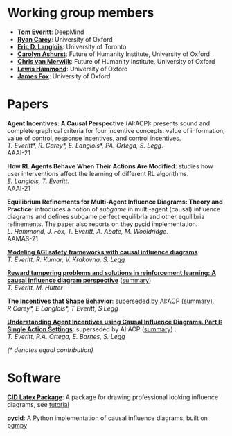 
# Working group members

* **[Tom Everitt](https://www.tomeveritt.se/)**: DeepMind
* **[Ryan Carey](https://www.fhi.ox.ac.uk/team/ryan-carey/)**: University of Oxford
* **[Eric D. Langlois](https://www.linkedin.com/in/edtsft/?ppe=1)**: University of Toronto
* **[Carolyn Ashurst](https://www.fhi.ox.ac.uk/team/carolyn-ashurst/)**: Future of Humanity Institute, University of Oxford
* **[Chris van Merwijk](https://www.fhi.ox.ac.uk/team/chris-van-merwijk/)**: Future of Humanity Institute, University of Oxford
* **[Lewis Hammond](http://www.cs.ox.ac.uk/people/lewis.hammond/)**: University of Oxford
* **[James Fox](http://www.cs.ox.ac.uk/people/james.fox/)**: University of Oxford


# Papers
**Agent Incentives: A Causal Perspective** (AI:ACP): presents sound and complete graphical criteria for four incentive concepts: value of information, value of control, response incentives, and control incentives.  
*T. Everitt\*, R. Carey\*, E. Langlois\*, PA. Ortega, S. Legg*.  
AAAI-21

**How RL Agents Behave When Their Actions Are Modified**: studies how user interventions affect the learning of different RL algorithms.  
*E. Langlois, T. Everitt*.  
AAAI-21  

**Equilibrium Refinements for Multi-Agent Influence Diagrams: Theory and Practice**: introduces a notion of _subgame_ in multi-agent (causal) influence diagrams and defines subgame perfect equilibria and other equilibria refinements. The paper also reports on they [pycid](https://github.com/causalincentives/pycid) implementation.  
*L. Hammond, J. Fox, T. Everitt, A. Abate, M. Wooldridge*.  
AAMAS-21  

**[Modeling AGI safety frameworks with causal influence diagrams](https://arxiv.org/abs/1906.08663)**  
*T. Everitt, R. Kumar, V. Krakovna, S. Legg*

**[Reward tampering problems and solutions in reinforcement learning: A causal influence diagram perspective](https://arxiv.org/abs/1908.04734)** ([summary](https://medium.com/@deepmindsafetyresearch/designing-agent-incentives-to-avoid-reward-tampering-4380c1bb6cd))  
*T. Everitt, M. Hutter*

**[The Incentives that Shape Behavior](https://arxiv.org/abs/2001.07118)**: superseded by AI:ACP ([summary](https://towardsdatascience.com/new-paper-the-incentives-that-shape-behaviour-d6d8bb77d2e4)).  
*R Carey\*, E Langlois\*, T Everitt, S Legg*

**[Understanding Agent Incentives using Causal Influence Diagrams. Part I: Single Action Settings](https://arxiv.org/abs/1902.09980)**: superseded by AI:ACP ([summary](https://medium.com/@deepmindsafetyresearch/understanding-agent-incentives-with-causal-influence-diagrams-7262c2512486)) .  
*T. Everitt, P.A. Ortega, E. Barnes, S. Legg*

*(\* denotes equal contribution)*

# Software

**[CID Latex Package](https://github.com/causalincentives/cid-latex)**: A package for drawing professional looking influence diagrams, see [tutorial](https://causalincentives.github.io/cid-latex/CausalInfluenceDiagramLatexTutorial.html)

**[pycid](https://github.com/causalincentives/pycid)**: A Python implementation of causal influence diagrams, built on [pgmpy](https://pgmpy.org/)
